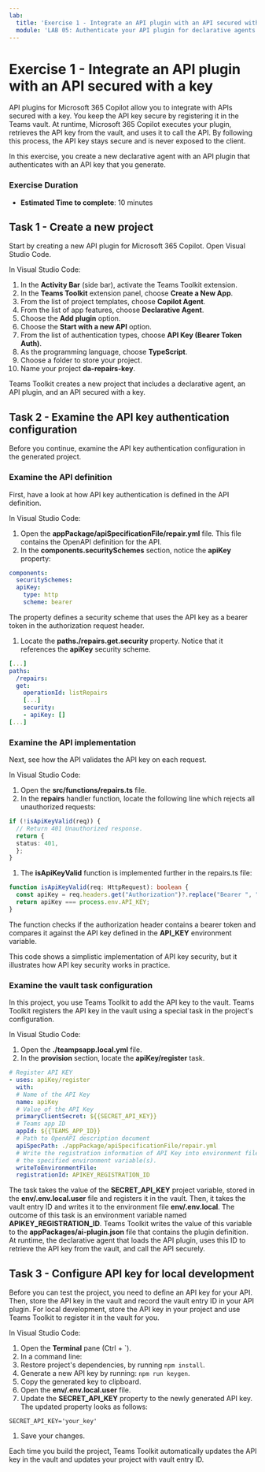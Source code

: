 ```yaml
---
lab:
  title: 'Exercise 1 - Integrate an API plugin with an API secured with a key'
  module: 'LAB 05: Authenticate your API plugin for declarative agents with secured APIs'
---
```


# Exercise 1 - Integrate an API plugin with an API secured with a key

API plugins for Microsoft 365 Copilot allow you to integrate with APIs secured with a key. You keep the API key secure by registering it in the Teams vault. At runtime, Microsoft 365 Copilot executes your plugin, retrieves the API key from the vault, and uses it to call the API. By following this process, the API key stays secure and is never exposed to the client.

In this exercise, you create a new declarative agent with an API plugin that authenticates with an API key that you generate.

### Exercise Duration

- **Estimated Time to complete**: 10 minutes

## Task 1 - Create a new project

Start by creating a new API plugin for Microsoft 365 Copilot. Open Visual Studio Code.

In Visual Studio Code:

1. In the **Activity Bar** (side bar), activate the Teams Toolkit extension.
1. In the **Teams Toolkit** extension panel, choose **Create a New App**.
1. From the list of project templates, choose **Copilot Agent**.
1. From the list of app features, choose **Declarative Agent**.
1. Choose the **Add plugin** option.
1. Choose the **Start with a new API** option.
1. From the list of authentication types, choose **API Key (Bearer Token Auth)**.
1. As the programming language, choose **TypeScript**.
1. Choose a folder to store your project.
1. Name your project **da-repairs-key**.

Teams Toolkit creates a new project that includes a declarative agent, an API plugin, and an API secured with a key.

## Task 2 - Examine the API key authentication configuration

Before you continue, examine the API key authentication configuration in the generated project.

### Examine the API definition

First, have a look at how API key authentication is defined in the API definition.

In Visual Studio Code:

1. Open the **appPackage/apiSpecificationFile/repair.yml** file. This file contains the OpenAPI definition for the API.
1. In the **components.securitySchemes** section, notice the **apiKey** property:

  ```yml
  components:
    securitySchemes:
    apiKey:
      type: http
      scheme: bearer
  ```

  The property defines a security scheme that uses the API key as a bearer token in the authorization request header.

1. Locate the **paths./repairs.get.security** property. Notice that it references the **apiKey** security scheme.

  ```yml
  [...]
  paths:
    /repairs:
    get:
      operationId: listRepairs
      [...]
      security:
      - apiKey: []
  [...] 
  ```

### Examine the API implementation

Next, see how the API validates the API key on each request.

In Visual Studio Code:

1. Open the **src/functions/repairs.ts** file.
1. In the **repairs** handler function, locate the following line which rejects all unauthorized requests:

  ```typescript
  if (!isApiKeyValid(req)) {
    // Return 401 Unauthorized response.
    return {
    status: 401,
    };
  } 
  ```

1. The **isApiKeyValid** function is implemented further in the repairs.ts file:

  ```typescript
  function isApiKeyValid(req: HttpRequest): boolean {
    const apiKey = req.headers.get("Authorization")?.replace("Bearer ", "").trim();
    return apiKey === process.env.API_KEY;
  }
  ```

  The function checks if the authorization header contains a bearer token and compares it against the API key defined in the **API_KEY** environment variable.

This code shows a simplistic implementation of API key security, but it illustrates how API key security works in practice.

### Examine the vault task configuration

In this project, you use Teams Toolkit to add the API key to the vault. Teams Toolkit registers the API key in the vault using a special task in the project's configuration.

In Visual Studio Code:

1. Open the **./teampsapp.local.yml** file.
1. In the **provision** section, locate the **apiKey/register** task.

  ```yml
  # Register API KEY
  - uses: apiKey/register
    with:
    # Name of the API Key
    name: apiKey
    # Value of the API Key
    primaryClientSecret: ${{SECRET_API_KEY}}
    # Teams app ID
    appId: ${{TEAMS_APP_ID}}
    # Path to OpenAPI description document
    apiSpecPath: ./appPackage/apiSpecificationFile/repair.yml
    # Write the registration information of API Key into environment file for
    # the specified environment variable(s).
    writeToEnvironmentFile:
    registrationId: APIKEY_REGISTRATION_ID
  ```

  The task takes the value of the **SECRET_API_KEY** project variable, stored in the **env/.env.local.user** file and registers it in the vault. Then, it takes the vault entry ID and writes it to the environment file **env/.env.local**. The outcome of this task is an environment variable named **APIKEY_REGISTRATION_ID**. Teams Toolkit writes the value of this variable to the **appPackages/ai-plugin.json** file that contains the plugin definition. At runtime, the declarative agent that loads the API plugin, uses this ID to retrieve the API key from the vault, and call the API securely.

## Task 3 - Configure API key for local development

Before you can test the project, you need to define an API key for your API. Then, store the API key in the vault and record the vault entry ID in your API plugin. For local development, store the API key in your project and use Teams Toolkit to register it in the vault for you.

In Visual Studio Code:

1. Open the **Terminal** pane (Ctrl + `).
1. In a command line:
  1. Restore project's dependencies, by running `npm install`.
  1. Generate a new API key by running: `npm run keygen`.
  1. Copy the generated key to clipboard.
1. Open the **env/.env.local.user** file.
1. Update the **SECRET_API_KEY** property to the newly generated API key. The updated property looks as follows:

  ```text
  SECRET_API_KEY='your_key'
  ```

1. Save your changes.

Each time you build the project, Teams Toolkit automatically updates the API key in the vault and updates your project with vault entry ID.